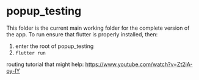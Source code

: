 # popup_testing

This folder is the current main working folder for the complete version of the app.
To run ensure that flutter is properly installed, then:
1. enter the root of popup_testing
2. `flutter run`


routing tutorial that might help: https://www.youtube.com/watch?v=Zt2iA-oy-IY